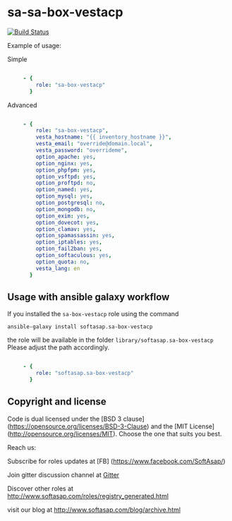 sa-sa-box-vestacp
=================

[![Build Status](https://travis-ci.org/softasap/sa-box-vestacp.svg?branch=master)](https://travis-ci.org/softasap/sa-box-vestacp)

Example of usage:

Simple

```YAML

     - {
         role: "sa-box-vestacp"
       }


```

Advanced

```YAML

     - {
         role: "sa-box-vestacp",
         vesta_hostname: "{{ inventory_hostname }}",
         vesta_email: "override@domain.local",
         vesta_password: "overrideme",
         option_apache: yes,
         option_nginx: yes,
         option_phpfpm: yes,
         option_vsftpd: yes,
         option_proftpd: no,
         option_named: yes,
         option_mysql: yes,
         option_postgresql: no,
         option_mongodb: no,
         option_exim: yes,
         option_dovecot: yes,
         option_clamav: yes,
         option_spamassassin: yes,
         option_iptables: yes,
         option_fail2ban: yes,
         option_softaculous: yes,
         option_quota: no,
         vesta_lang: en
       }


```



Usage with ansible galaxy workflow
----------------------------------

If you installed the `sa-box-vestacp` role using the command


`
   ansible-galaxy install softasap.sa-box-vestacp
`

the role will be available in the folder `library/softasap.sa-box-vestacp`
Please adjust the path accordingly.

```YAML

     - {
         role: "softasap.sa-box-vestacp"
       }

```




Copyright and license
---------------------

Code is dual licensed under the [BSD 3 clause] (https://opensource.org/licenses/BSD-3-Clause) and the [MIT License] (http://opensource.org/licenses/MIT). Choose the one that suits you best.

Reach us:

Subscribe for roles updates at [FB] (https://www.facebook.com/SoftAsap/)

Join gitter discussion channel at [Gitter](https://gitter.im/softasap)

Discover other roles at  http://www.softasap.com/roles/registry_generated.html

visit our blog at http://www.softasap.com/blog/archive.html 

